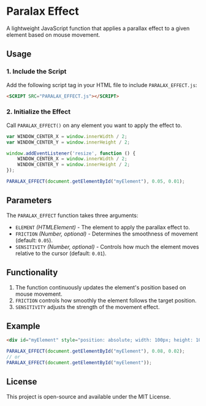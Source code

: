 # Paralax Effect

A lightweight JavaScript function that applies a parallax effect to a given element based on mouse movement.

## Usage

### 1. Include the Script
Add the following script tag in your HTML file to include `PARALAX_EFFECT.js`:

```html
<SCRIPT SRC="PARALAX_EFFECT.js"></SCRIPT>
```

### 2. Initialize the Effect
Call `PARALAX_EFFECT()` on any element you want to apply the effect to.

```javascript
var WINDOW_CENTER_X = window.innerWidth / 2;
var WINDOW_CENTER_Y = window.innerHeight / 2;

window.addEventListener('resize', function () {
    WINDOW_CENTER_X = window.innerWidth / 2;
    WINDOW_CENTER_Y = window.innerHeight / 2;
});

PARALAX_EFFECT(document.getElementById("myElement"), 0.05, 0.01);
```

## Parameters
The `PARALAX_EFFECT` function takes three arguments:

- `ELEMENT` *(HTMLElement)* - The element to apply the parallax effect to.
- `FRICTION` *(Number, optional)* - Determines the smoothness of movement (default: `0.05`).
- `SENSITIVITY` *(Number, optional)* - Controls how much the element moves relative to the cursor (default: `0.01`).

## Functionality
1. The function continuously updates the element's position based on mouse movement.
2. `FRICTION` controls how smoothly the element follows the target position.
3. `SENSITIVITY` adjusts the strength of the movement effect.

## Example
```html
<div id="myElement" style="position: absolute; width: 100px; height: 100px; background-color: red;"></div>
```

```javascript
PARALAX_EFFECT(document.getElementById("myElement"), 0.08, 0.02);
// or
PARALAX_EFFECT(document.getElementById("myElement"));
```

## License
This project is open-source and available under the MIT License.
